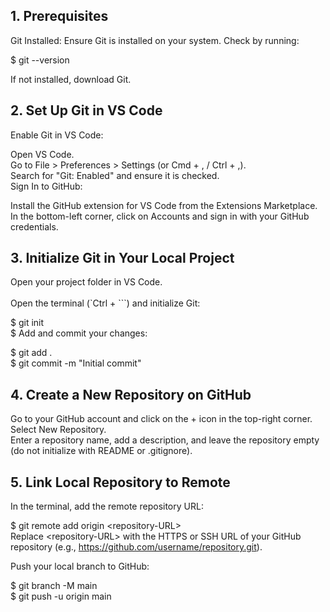 ## 1. Prerequisites

Git Installed: Ensure Git is installed on your system. Check by running:

$ git --version

If not installed, download Git.

## 2. Set Up Git in VS Code
Enable Git in VS Code:

Open VS Code.<br>
Go to File > Preferences > Settings (or Cmd + , / Ctrl + ,).<br>
Search for "Git: Enabled" and ensure it is checked.<br>
Sign In to GitHub:

Install the GitHub extension for VS Code from the Extensions Marketplace.<br>
In the bottom-left corner, click on Accounts and sign in with your GitHub credentials.

## 3. Initialize Git in Your Local Project<br>
Open your project folder in VS Code.<br><br>
Open the terminal (`Ctrl + ```) and initialize Git:

$ git init<br>
$ Add and commit your changes:

$ git add . <br>
$ git commit -m "Initial commit"

## 4. Create a New Repository on GitHub

Go to your GitHub account and click on the + icon in the top-right corner.<br>
Select New Repository.<br>
Enter a repository name, add a description, and leave the repository empty (do not initialize with README or .gitignore).

## 5. Link Local Repository to Remote<br>
In the terminal, add the remote repository URL:

$ git remote add origin &lt;repository-URL&gt;<br>
Replace &lt;repository-URL&gt; with the HTTPS or SSH URL of your GitHub repository (e.g., https://github.com/username/repository.git).

Push your local branch to GitHub:

$ git branch -M main<br>
$ git push -u origin main
